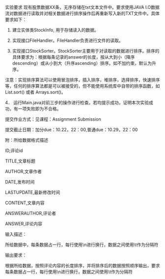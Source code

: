 实验要求
现有股票数据XX条，无序存储在txt文本文件中。要求使用JAVA I.O数据流对数据进行读取并对相关数据进行排序操作后再重新写入新的TXT文件中。具体要求如下：

1. 建立实体类StockInfo, 用于存储读入的数据。

2. 实现接口FileHandler。FileHandler负责进行文件的读取。

3. 实现接口StockSorter。StockSorter主要用于对读取的数据进行排序。排序的具体要求为：根据每条记录的answer的长度，按从大到小（降序descending）或从小到大（升序ascending）排序。如不加约束，默认为升序。

注意：实现排序算法可以使用冒泡排序，插入排序，堆排序，选择排序，快速排序等，任何的排序算法都是可以被接受的，但不能使用系统库中自带的排序函数，如List.sort() 或者 Arrays.sort()。

4． 运行Main.java对前三步的操作进行检查。若均提示成功，证明本次实验成功，有一项失败即为不合格。

提交作业方式：见课程：Assignment Submission

提交截止日期：加分due：10.22，22：00,普通due：10.29，22：00

附：所给数据格式描述

ID,评论id

TITLE,文章标题

AUTHOR,文章作者

DATE,发布时间

LASTUPDATE,最新修改时间

CONTENT,文章内容

ANSWERAUTHOR,评论者

ANSWER,评论内容

输入描述：

所给数据中，每条数据占一行，每行使用\n进行换行，数据之间使用\t作为分隔符

输出要求：

根据所给数据，按照评论内容的长度排序，并将排序后的数据按照顺序输出，要求每条数据占一行，每行使用\n进行换行，数据之间使用\t作为分隔符

